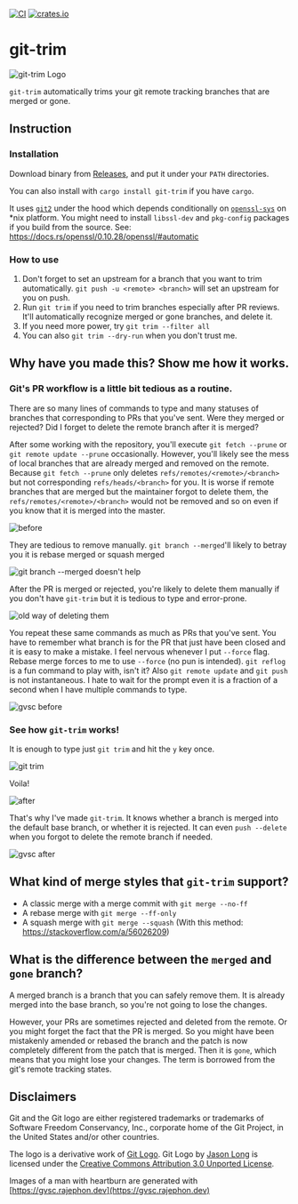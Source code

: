 [![CI](https://github.com/foriequal0/git-trim/workflows/CI/badge.svg?event=push)](https://github.com/foriequal0/git-trim/actions?query=workflow%3ACI) [![crates.io](https://img.shields.io/crates/v/git-trim.svg)](https://crates.io/crates/git-trim)

git-trim
========

![git-trim Logo](images/logo.png)

`git-trim` automatically trims your git remote tracking branches that are merged or gone.

## Instruction

### Installation
Download binary from [Releases](https://github.com/foriequal0/git-trim/releases), and put it under your `PATH` directories.

You can also install with `cargo install git-trim` if you have `cargo`.

It uses [`git2`](https://crates.io/crates/git2) under the hood which depends conditionally on [`openssl-sys`](https://crates.io/crates/openssl) on *nix platform.
You might need to install `libssl-dev` and `pkg-config` packages if you build from the source. See: https://docs.rs/openssl/0.10.28/openssl/#automatic

### How to use
1. Don't forget to set an upstream for a branch that you want to trim automatically.
   `git push -u <remote> <branch>` will set an upstream for you on push.
1. Run `git trim` if you need to trim branches especially after PR reviews. It'll automatically recognize merged or gone branches, and delete it.
1. If you need more power, try `git trim --filter all`
1. You can also `git trim --dry-run` when you don't trust me.

## Why have you made this? Show me how it works.

### Git's PR workflow is a little bit tedious as a routine.
There are so many lines of commands to type and many statuses of branches that corresponding to PRs that you've sent.
Were they merged or rejected? Did I forget to delete the remote branch after it is merged?

After some working with the repository, you'll execute `git fetch --prune` or `git remote update --prune` occasionally. However, you'll likely see the mess of local branches that are already merged and removed on the remote. Because `git fetch --prune` only deletes `refs/remotes/<remote>/<branch>` but not corresponding `refs/heads/<branch>` for you. It is worse if remote branches that are merged but the maintainer forgot to delete them, the `refs/remotes/<remote>/<branch>` would not be removed and so on even if you know that it is merged into the master.

![before](images/0-before.png)

They are tedious to remove manually. `git branch --merged`'ll likely to betray you it is rebase merged or squash merged

![git branch --merged doesn't help](images/1-branch-merged.png)

After the PR is merged or rejected, you're likely to delete them manually if you don't have `git-trim` but it is tedious to type and error-prone.

![old way of deleting them](images/2-old-way.png)

You repeat these same commands as much as PRs that you've sent.
You have to remember what branch is for the PR that just have been closed and it is easy to make a mistake.
I feel nervous whenever I put `--force` flag. Rebase merge forces to me to use `--force` (no pun is intended).
`git reflog` is a fun command to play with, isn't it? Also `git remote update` and `git push` is not instantaneous.
I hate to wait for the prompt even it is a fraction of a second when I have multiple commands to type.

![gvsc before](images/gvsc-0.png)

### See how `git-trim` works!

It is enough to type just `git trim` and hit the `y` key once.

![git trim](images/3-git-trim-in-action.png)

Voila!

![after](images/4-after.png)

That's why I've made `git-trim`.
It knows whether a branch is merged into the default base branch, or whether it is rejected.
It can even `push --delete` when you forgot to delete the remote branch if needed.

![gvsc after](images/gvsc-1.png)

## What kind of merge styles that `git-trim` support?

* A classic merge with a merge commit with `git merge --no-ff`
* A rebase merge with `git merge --ff-only`
* A squash merge with `git merge --squash` (With this method: https://stackoverflow.com/a/56026209)

## What is the difference between the `merged` and `gone` branch?

A merged branch is a branch that you can safely remove them.
It is already merged into the base branch, so you're not going to lose the changes.

However, your PRs are sometimes rejected and deleted from the remote.
Or you might forget the fact that the PR is merged.
So you might have been mistakenly amended or rebased the branch and the patch is now completely different from the patch that is merged.
Then it is `gone`, which means that you might lose your changes. The term is borrowed from the git's remote tracking states.

## Disclaimers
Git and the Git logo are either registered trademarks or trademarks of Software Freedom Conservancy, Inc., corporate home of the Git Project, in the United States and/or other countries.

The logo is a derivative work of [Git Logo](https://git-scm.com/downloads/logos). Git Logo by [Jason Long](https://twitter.com/jasonlong) is licensed under the [Creative Commons Attribution 3.0 Unported License](https://creativecommons.org/licenses/by/3.0/).

Images of a man with heartburn are generated with [https://gvsc.rajephon.dev](https://gvsc.rajephon.dev)
